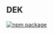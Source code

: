 ## DEK

[![npm package](https://nodei.co/npm/dek.png?downloads=true&downloadRank=true&stars=true)](https://nodei.co/npm/dek/)
